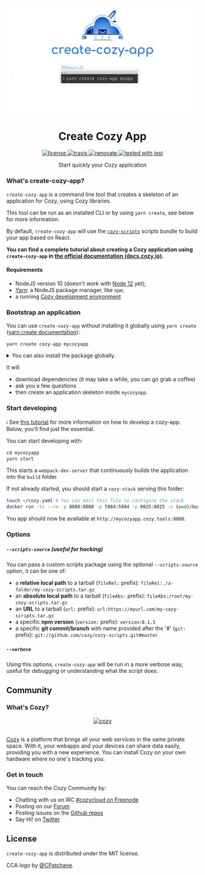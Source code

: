 <div align="center">
  <img src="docs/assets/CCA_1920_1080.png" alt="CCA illustration" />
</div>

<h1 align="center">Create Cozy App</h1>

<div align="center">
  <a href="https://github.com/cozy/create-cozy-app/blob/master/packages/create-cozy-app/LICENSE">
    <img src="https://img.shields.io/npm/l/create-cozy-app.svg" alt="license" />
  </a>
  <a href="https://travis-ci.org/cozy/create-cozy-app">
    <img src="https://img.shields.io/travis/cozy/create-cozy-app.svg" alt="travis" />
  </a>
  <a href="https://renovateapp.com/">
    <img src="https://img.shields.io/badge/renovate-enabled-brightgreen.svg" alt="renovate" />
  </a>
  <a href="https://github.com/facebook/jest">
    <img src="https://facebook.github.io/jest/img/jest-badge.svg" alt="tested with jest" />
  </a>
</div>

<p align="center">Start quickly your Cozy application</p>

### What's create-cozy-app?

`create-cozy-app` is a command line tool that creates a skeleton of an application for Cozy, using Cozy libraries.

This tool can be run as an installed CLI or by using `yarn create`, see below for more information.

By default, `create-cozy-app` will use the [`cozy-scripts`](https://github.com/cozy/create-cozy-app/tree/master/packages/cozy-scripts) scripts bundle to build your app based on React. 

__You can find a complete tutorial about creating a Cozy application using `create-cozy-app` in [the official documentation (docs.cozy.io)](https://docs.cozy.io/en/tutorials/app/).__


#### Requirements

 - NodeJS version 10 (doesn't work with [Node 12](https://github.com/cozy/create-cozy-app/issues/1323) yet);
 - [Yarn](https://yarnpkg.com): a NodeJS package manager, like `npm`;
 - a running [Cozy development environment](https://docs.cozy.io/en/dev/app/#install-the-development-environment)


### Bootstrap an application

You can use `create-cozy-app` without installing it globally using `yarn create`
([yarn create documentation](https://yarnpkg.com/lang/en/docs/cli/create/)):

```
yarn create cozy-app mycozyapp
```

<details>
  <summary>
    You can also install the package globally.

  </summary>

```
yarn global add create-cozy-app
create-cozy-app mycozyapp
```

⚠️ By using a locally installed CLI, you will have to update it regularly to keep the app
template up to date. It is why we recommend to use directly `yarn create` which will always uses
the latest version of the CLI.

</details>

It will 

* download dependencies (it may take a while, you can go grab a coffee)
* ask you a few questions
* then create an application skeleton inside `mycozyapp`.

### Start developing

ℹ️ See [this tutorial](https://docs.cozy.io/en/tutorials/app/) for more information on
how to develop a cozy-app. Below, you'll find just the essential.

You can start developing with:

```
cd mycozyapp
yarn start
```

This starts a `webpack-dev-server` that continuously builds the application
into the `build` folder.

If not already started, you should start a `cozy-stack` serving this folder:

```bash
touch ~/cozy.yaml # You can edit this file to configure the stack
docker run -ti --rm -p 8080:8080 -p 5984:5984 -p 8025:8025 -v (pwd)/build:/data/cozy-app/mycozyapp -v ~/cozy.yaml:/etc/cozy/cozy.yaml cozy/cozy-app-dev
```

You app should now be available at `http://mycozyapp.cozy.tools:8080`.


### Options

##### `--scripts-source` (useful for hacking)

You can pass a custom scripts package using the optional `--scripts-source` option, it can be one of:

- a __relative local path__ to a tarball (`fileRel:` prefix): `fileRel:./a-folder/my-cozy-scripts.tar.gz`
- an __absolute local path__ to a tarball (`fileAbs:` prefix): `fileAbs:/root/my-cozy-scripts.tar.gz`
- an __URL__ to a tarball (`url:` prefix): `url:https://myurl.com/my-cozy-scripts.tar.gz`
- a specific __npm version__ (`version:` prefix): `version:0.1.5`
- a specific __git commit/branch__ with name provided after the '#' (`git:` prefix): `git://github.com/cozy/cozy-scripts.git#master`

##### `--verbose`

Using this options, `create-cozy-app` will be run in a more verbose way, useful for debugging or understanding what the script does.


## Community

### What's Cozy?

<div align="center">
  <a href="https://cozy.io">
    <img src="https://cdn.rawgit.com/cozy/cozy-site/master/src/images/cozy-logo-name-horizontal-blue.svg" alt="cozy" height="48" />
  </a>
 </div>
 </br>

[Cozy] is a platform that brings all your web services in the same private space.  With it, your webapps and your devices can share data easily, providing you with a new experience. You can install Cozy on your own hardware where no one's tracking you.

### Get in touch

You can reach the Cozy Community by:

- Chatting with us on IRC [#cozycloud on Freenode][freenode]
- Posting on our [Forum][forum]
- Posting issues on the [Github repos][github]
- Say Hi! on [Twitter][twitter]


## License

`create-cozy-app` is distributed under the MIT license.

CCA logo by [@CPatchane](https://github.com/CPatchane).


[cozy]: https://cozy.io "Cozy Cloud"
[freenode]: http://webchat.freenode.net/?randomnick=1&channels=%23cozycloud&uio=d4
[forum]: https://forum.cozy.io/
[github]: https://github.com/cozy/
[twitter]: https://twitter.com/cozycloud
